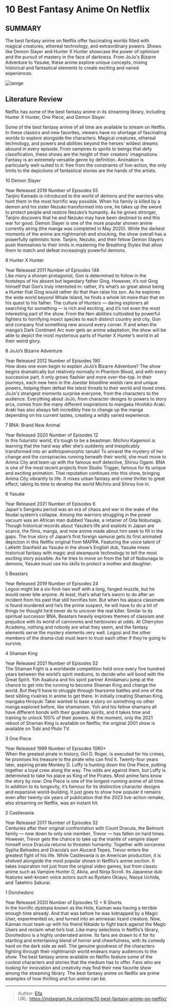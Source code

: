 # 10 Best Fantasy Anime On Netflix


## SUMMARY 


 The best fantasy anime on Netflix offer fascinating worlds filled with magical creatures, ethereal technology, and extraordinary powers. 
 Shows like Demon Slayer and Hunter X Hunter showcase the power of optimism and the pursuit of mastery in the face of darkness. 
 From JoJo&#39;s Bizarre Adventure to Yasuke, these anime explore unique concepts, mixing historical and fantastical elements to create exciting and varied experiences. 

![iamge](https://static1.srcdn.com/wordpress/wp-content/uploads/2023/10/collage-maker-30-oct-2023-12-31-am-4821.jpg)

## Literature Review

Netflix has some of the best fantasy anime in its streaming library, including Hunter X Hunter, One Piece, and Demon Slayer.




Some of the best fantasy anime of all time are available to stream on Netflix. In these classics and new favorites, viewers have no shortage of fascinating worlds to explore alongside the characters. Magical creatures, ethereal technology, and powers and abilities beyond the heroes’ wildest dreams abound in every episode.
From vampires to spirits to beings that defy classification, these shows are the height of their creators’ imaginations. Fantasy is an extremely versatile genre by definition. Animation is particularly well-suited to it: free from the constraints of live-action, the only limits to the depictions of fantastical stories are the hands of the artists.









 








 10  Demon Slayer 


 







  Year Released   2019    Number of Episodes   55    
Tanjiro Kamado is introduced to the world of demons and the warriors who hunt them in the most horrific way possible. When his family is killed by a demon and his sister Nezuko transformed into one, he takes up the sword to protect people and restore Nezuko’s humanity. As he grows stronger, Tanjiro discovers that he and Nezuko may have been destined to end this war for good.
Demon Slayer is one of the more popular shonen anime currently airing (the manga was completed in May 2020). While the darkest moments of the anime are nightmarish and shocking, the show overall has a powerfully optimistic tone. Tanjiro, Nezuko, and their fellow Demon Slayers push themselves to their limits in mastering the Breathing Styles that allow them to match and defeat increasingly powerful demons.





 9  Hunter X Hunter 


 







  Year Released   2011    Number of Episodes   148    
Like many a shonen protagonist, Gon is determined to follow in the footsteps of his absent but legendary father Ging. However, it’s not Ging himself that Gon’s truly interested in: rather, it’s what’s so great about being a Hunter that Ging would rather do that than raise his son. As he explores the wide world beyond Whale Island, he finds a whole lot more than that on his quest to his father.
The culture of Hunters — daring explorers all searching for something — is rich and exciting, and it’s not even the most interesting part of the show. From the Nen abilities cultivated by powerful fighters to horrifying insect species to each distinct country and city, Gon and company find something new around every corner. If and when the manga’s Dark Continent Arc ever gets an anime adaptation, the show will be able to depict the most mysterious parts of Hunter X Hunter’s world in all their weird glory.





 8  JoJo’s Bizarre Adventure 
        

  Year Released   2012    Number of Episodes   190    
How does one even begin to explain JoJo’s Bizarre Adventure? The show begins dramatically but relatively normally in Phantom Blood, and with every successive part, it only grows flashier and more over-the-top. In their journeys, each new hero in the Joestar bloodline wields rare and unique powers, helping them defeat the latest threats to their world and loved ones.
JoJo&#39;s strangest moments surprise everyone, from the characters to the audience. Everything about JoJo, from character designs to powers to story arcs, comes from the many different inspirations to mangaka Hirohiko Araki. Araki has also always felt incredibly free to change up the manga depending on his current tastes, creating a wildly varied experience.





 7  BNA: Brand New Animal 


  Year Released   2020    Number of Episodes   12    
In this futuristic world, it’s tough to be a beastman. Michiru Kagemori is learning that the hard way after she’s suddenly and inexplicably transformed into an anthropomorphic tanuki! To unravel the mystery of her change and the conspiracies running beneath their world, she must move to Anima City and team up with the famous wolf detective, Shirou Ogami.
BNA is one of the most recent projects from Studio Trigger, famous for its unique and exciting animation. That reputation continues into this show, bringing Anima City vibrantly to life. It mixes urban fantasy and crime thriller to great effect, taking its time to develop the world Michiru and Shirou live in.





 6  Yasuke 
        

  Year Released   2021    Number of Episodes   6    
Japan&#39;s Sengoku period was an era of chaos and war in the wake of the feudal system’s collapse. Among the warriors struggling in the power vacuum was an African man dubbed Yasuke, a retainer of Oda Nobunaga. Though historical records about Yasuke’s life and exploits in Japan are scarce, the films, manga, and now anime made about him seek to fill in the gaps.
The true story of Japan’s first foreign samurai gets its first animated depiction in this Netflix original from MAPPA. Featuring the voice talent of LaKeith Stanfield as Yasuke in the show’s English dub, Yasuke mixes historical fantasy with magic and steampunk technology to tell the most exciting story possible. As he tries to move on from the fall of Nobunaga to demons, Yasuke must use his skills to protect a mother and daughter.





 5  Beastars 
        

  Year Released   2019    Number of Episodes   24    
Legosi might be a six-foot-two wolf with a long, fanged muzzle, but he would never bite anyone. At least, that’s what he’s sworn to do after an incident from his past that still horrifies him. But when his alpaca classmate is found murdered and he’s the prime suspect, he will have to do a lot of things he thought he’d never do to uncover the real killer.
Similar to its spiritual successor BNA, Beastars heavily explores themes of classism and prejudice with its world of carnivores and herbivores at odds. At Cherryton Academy, nothing and nobody are what they seem, and the fantasy elements serve the mystery elements very well. Legosi and the other members of the drama club must learn to trust each other if they’re going to survive.





 4  Shaman King 
        

  Year Released   2021    Number of Episodes   52    
The Shaman Fight is a worldwide competition held once every five hundred years between the world’s spirit mediums, to decide who will bond with the Great Spirit. Yoh Asakura and his spirit partner Amidamaru jump at the chance to get into the running to become Shaman King and change the world. But they’ll have to struggle through fearsome battles and one of the best sibling rivalries in anime to get there.
In initially creating Shaman King, mangaka Hiroyuki Takei wanted to base a story on something no other manga explored before, like shamanism. Yoh and his fellow shamans all have different bonds with their guardian spirits, and it takes time and training to unlock 100% of their powers. At the moment, only the 2021 reboot of Shaman King is available on Netflix; the original 2001 show is available on Tubi and Pluto TV.





 3  One Piece 


 







  Year Released   1999    Number of Episodes   1080&#43;    
When the greatest pirate in history, Gol D. Roger, is executed for his crimes, he promises his treasure to the pirate who can find it. Twenty-four years later, aspiring pirate Monkey D. Luffy is hunting down the One Piece, putting together a loyal crew along the way. The odds are against them, but Luffy is determined to take his place as King of the Pirates.
Most anime fans know the story by now: One Piece is one of the longest-running anime of all time. In addition to its longevity, it’s famous for its distinctive character designs and expansive world-building. It just goes to show how popular it remains even after twenty-six years of publication that the 2023 live-action remake, also streaming on Netflix, was an instant hit.





 2  Castlevania 
        

  Year Released   2017    Number of Episodes   32    
Centuries after their original confrontation with Count Dracula, the Belmont family — now down to only one member, Trevor — has fallen on hard times. However, Trevor gets the chance to take up the mantle of vampire slayer himself once Dracula returns to threaten humanity. Together with sorceress Sypha Belnades and Dracula’s son Alucard Tepes, Trevor enters the greatest fight of his life.
While Castlevania is an American production, it is shelved alongside the most popular shows in Netflix’s anime section. It takes inspiration not just from the original video games, but from classic anime such as Vampire Hunter D, Akira, and Ninja Scroll. Its Japanese dub features well-known voice actors such as Ryotaro Okiayu, Naoya Uchida, and Takehiro Sakurai.





 1  Dorohedoro 
        

  Year Released   2020    Number of Episodes   12 &#43; 6 Shorts    
In the horrific dystopia known as the Hole, Kaiman was having a terrible enough time already. And that was before he was kidnapped by a Magic User, experimented on, and turned into an amnesiac lizard creature. Now, Kaiman must team up with his friend Nikaido to fight back against the Magic Users and reclaim what he’s lost. Like many selections in Netflix’s library, Dorohedoro is a highly underrated anime. Its fans are drawn to it for its startling and entertaining blend of horror and cheerfulness, with its comedy hard on the dark side as well. The genuine goodness of the characters fighting through their nightmarish world endears many audiences to the show.
The best fantasy anime available on Netflix feature some of the coolest characters and stories that the medium has to offer. Fans who are looking for innovation and creativity may find their new favorite show among the streaming library. The best fantasy anime on Netflix are prime examples of how thrilling and fun anime can be.

---

> Author: [Ella](https://instagram.hk.cn/)  
> URL: https://instagram.hk.cn/anime/10-best-fantasy-anime-on-netflix/  

